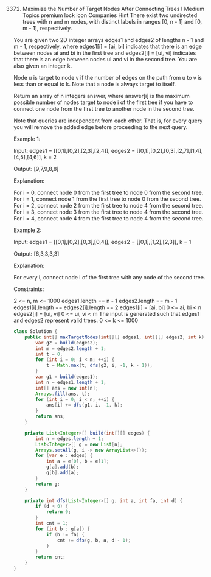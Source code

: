 3372. Maximize the Number of Target Nodes After Connecting Trees I
Medium
Topics
premium lock icon
Companies
Hint
There exist two undirected trees with n and m nodes, with distinct labels in ranges [0, n - 1] and [0, m - 1], respectively.

You are given two 2D integer arrays edges1 and edges2 of lengths n - 1 and m - 1, respectively, where edges1[i] = [ai, bi] indicates that there is an edge between nodes ai and bi in the first tree and edges2[i] = [ui, vi] indicates that there is an edge between nodes ui and vi in the second tree. You are also given an integer k.

Node u is target to node v if the number of edges on the path from u to v is less than or equal to k. Note that a node is always target to itself.

Return an array of n integers answer, where answer[i] is the maximum possible number of nodes target to node i of the first tree if you have to connect one node from the first tree to another node in the second tree.

Note that queries are independent from each other. That is, for every query you will remove the added edge before proceeding to the next query.

 

Example 1:

Input: edges1 = [[0,1],[0,2],[2,3],[2,4]], edges2 = [[0,1],[0,2],[0,3],[2,7],[1,4],[4,5],[4,6]], k = 2

Output: [9,7,9,8,8]

Explanation:

For i = 0, connect node 0 from the first tree to node 0 from the second tree.
For i = 1, connect node 1 from the first tree to node 0 from the second tree.
For i = 2, connect node 2 from the first tree to node 4 from the second tree.
For i = 3, connect node 3 from the first tree to node 4 from the second tree.
For i = 4, connect node 4 from the first tree to node 4 from the second tree.

Example 2:

Input: edges1 = [[0,1],[0,2],[0,3],[0,4]], edges2 = [[0,1],[1,2],[2,3]], k = 1

Output: [6,3,3,3,3]

Explanation:

For every i, connect node i of the first tree with any node of the second tree.


 

Constraints:

2 <= n, m <= 1000
edges1.length == n - 1
edges2.length == m - 1
edges1[i].length == edges2[i].length == 2
edges1[i] = [ai, bi]
0 <= ai, bi < n
edges2[i] = [ui, vi]
0 <= ui, vi < m
The input is generated such that edges1 and edges2 represent valid trees.
0 <= k <= 1000

```java
class Solution {
    public int[] maxTargetNodes(int[][] edges1, int[][] edges2, int k) {
        var g2 = build(edges2);
        int m = edges2.length + 1;
        int t = 0;
        for (int i = 0; i < m; ++i) {
            t = Math.max(t, dfs(g2, i, -1, k - 1));
        }
        var g1 = build(edges1);
        int n = edges1.length + 1;
        int[] ans = new int[n];
        Arrays.fill(ans, t);
        for (int i = 0; i < n; ++i) {
            ans[i] += dfs(g1, i, -1, k);
        }
        return ans;
    }

    private List<Integer>[] build(int[][] edges) {
        int n = edges.length + 1;
        List<Integer>[] g = new List[n];
        Arrays.setAll(g, i -> new ArrayList<>());
        for (var e : edges) {
            int a = e[0], b = e[1];
            g[a].add(b);
            g[b].add(a);
        }
        return g;
    }

    private int dfs(List<Integer>[] g, int a, int fa, int d) {
        if (d < 0) {
            return 0;
        }
        int cnt = 1;
        for (int b : g[a]) {
            if (b != fa) {
                cnt += dfs(g, b, a, d - 1);
            }
        }
        return cnt;
    }
}
```
